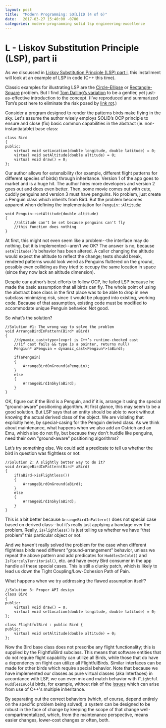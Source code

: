 ```yaml
---
layout: post
title:  "Modern Programming: SO[L]ID (4 of 6)"
date:   2017-03-27 15:40:00 -0700
categories: modern-programming solid lsp engineering-excellence
---
```

# L - Liskov Substitution Principle (LSP), part ii

As we discussed in [Liskov Substitution Principle (LSP) part i](https://bradleygibson.github.io/modern-programming/solid/lsp/engineering-excellence/2017/03/27/modern-programming-solid-lsp-3-of-6.html), this installment will look at an example of LSP in code (C++ this time).

Classic examples for illustrating LSP are the [Circle-Ellipse](https://en.wikipedia.org/wiki/Circle-ellipse_problem) or [Rectangle-Square](https://en.wikipedia.org/wiki/Liskov_substitution_principle#A_typical_violation) problem. But I find [Tom Dalling’s variation](http://www.tomdalling.com/blog/software-design/solid-class-design-the-liskov-substitution-principle/) to be a gentler, yet just-as-effective introduction to the concept. (I’ve reproduced and summarized Tom’s post here to eliminate the risk posed by [link rot](https://en.wikipedia.org/wiki/Link_rot).)

Consider a program designed to render the patterns birds make flying in the sky. Let's assume the author wisely employs SOLID’s OCP principle to ensure and close (fix) basic common capabilities in the abstract (ie. non-instantiatable) base class:

    class Bird
    {
    public:
        virtual void setLocation(double longitude, double latitude) = 0;
        virtual void setAltitude(double altitude) = 0;
        virtual void draw() = 0;
    };

Our author allows for extensibility (for example, different flight patterns for different species of birds) through inheritance. Version 1 of the app goes to market and is a huge hit. The author hires more developers and version 2 goes out and does even better. Then, some movie comes out with cute, cuddly penguins and version 3 must have penguins. No problem, just create a Penguin class which inherits from Bird. But the problem becomes apparent when defining the implementation for `Penguin::Altitude`:

    void Penguin::setAltitude(double altitude)
    {
        //altitude can't be set because penguins can't fly
        //this function does nothing
    }

At first, this might not even seem like a problem--the interface may do nothing, but it is implemented--aren’t we OK? The answer is no, because `setAltitude()`’s behavior has been altered. A caller changing the altitude would expect the altitude to reflect the change; tests should break, rendered patterns would look weird as Penguins fluttered on the ground, possibly even colliding as they tried to occupy the same location in space (since they now lack an altitude dimension).

Despite our author’s best efforts to follow OCP, he failed LSP because he made the basic assumption that all birds can fly. The whole point of using the abstract base class in the first place was to be able to drop in new subclass minimizing risk, since it would be plugged into existing, working code. Because of that assumption, existing code must be modified to accommodate unique Penguin behavior. Not good.

So what’s the solution?

    //Solution #1: The wrong way to solve the problem
    void ArrangeBirdInPattern(Bird* aBird)
    {
        //dynamic_cast<type>(expr) is C++’s runtime-checked cast
        //(if cast fails && type is a pointer, returns null)
        Pengiun* aPenguin = dynamic_cast<Pengiun*>(aBird);
                                         
        if(aPenguin)
        {
            ArrangeBirdOnGround(aPenguin);
        }
        else
        {
            ArrangeBirdInSky(aBird);
        }
    }
OK, figure out if the Bird is a Penguin, and if it is, arrange it using the special “ground-aware” positioning algorithm. At first glance, this may seem to be a good solution. But LSP says that an entity should be able to work without knowing the actual derived class of the object. We are violating that explicitly here, by special-casing for the Penguin derived class. As we think about maintenance, what happens when we also add an Ostrich and an Emu, which also do not fly, but because they don't huddle like penguins, need their own "ground-aware" positioning algorithms?

Let’s try something else. We could add a predicate to tell us whether the bird in question was flightless or not:

    //Solution 2: A slightly better way to do it?
    void ArrangeBirdInPattern(Bird* aBird)
    {
        if(aBird->isFlightless())
        {
            ArrangeBirdOnGround(aBird);
        }
        else
        {
            ArrangeBirdInSky(aBird);
        }
    }

This is a bit better because `ArrangeBirdInPattern()` does not special case based on derived class--but it’s really just applying a bandage over the problem. Really, `isFlightless()` is just telling us whether we have “that problem” this particular object or not.

And we haven't really solved the problem for the case when different flightless birds need different "ground-arrangement" behavior, unless we repeat the above pattern and add predicates for `HuddlesInCold()` and `IsFiercelyTerritorial()`, etc. and have every Bird consumer in the app handle all these special cases.  This is still a clunky patch, which is likely to lead us down the Tight Coupling/Low-Cohesion Path of Pain.

What happens when we try addressing the flawed assumption itself?

    //Solution 3: Proper API design
    class Bird
    {
    public:
        virtual void draw() = 0;
        virtual void setLocation(double longitude, double latitude) = 0;
    };
    
    class FlightfulBird : public Bird {
    public:
        virtual void setAltitude(double altitude) = 0;
    };

Now the Bird base class does not prescribe any flight functionality; this is supplied by the FlightfulBird subclass. This means that software entities that do not require flight capability can utilize all Birds, while those that do have a dependency on flight can utilize all FlightfulBirds.  Similar interfaces can be made for other birds which require special behavior.  Note that because we have implemented our classes as pure virtual classes (aka Interfaces) in accordance with LSP, we can even mix and match behavior with `Flightful` `HuddlesInCold` birds, for example, without risk of the [issues](https://en.wikipedia.org/wiki/Multiple_inheritance#The_diamond_problem) which can arise from use of C++'s multiple inheritance.

By separating out the correct behaviors (which, of course, depend entirely on the specific problem being solved), a system can be designed to be robust in the face of change by keeping the scope of that change well-compartmentalized, which, from the maintenance perspective, means easier changes, lower-cost changes or often, both.
